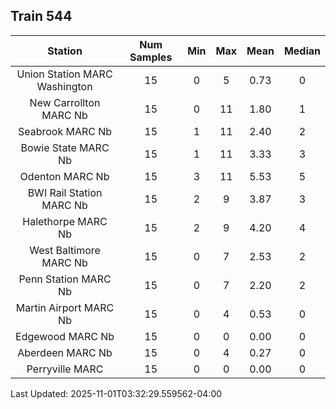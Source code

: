 ## Train 544

| Station | Num Samples | Min | Max | Mean | Median |
| :-----: | :---------: | :-: | :-: | :--: | :----: |
| Union Station MARC Washington | 15 | 0 | 5 | 0.73 | 0 |
| New Carrollton MARC Nb | 15 | 0 | 11 | 1.80 | 1 |
| Seabrook MARC Nb | 15 | 1 | 11 | 2.40 | 2 |
| Bowie State MARC Nb | 15 | 1 | 11 | 3.33 | 3 |
| Odenton MARC Nb | 15 | 3 | 11 | 5.53 | 5 |
| BWI Rail Station MARC Nb | 15 | 2 | 9 | 3.87 | 3 |
| Halethorpe MARC Nb | 15 | 2 | 9 | 4.20 | 4 |
| West Baltimore MARC Nb | 15 | 0 | 7 | 2.53 | 2 |
| Penn Station MARC Nb | 15 | 0 | 7 | 2.20 | 2 |
| Martin Airport MARC Nb | 15 | 0 | 4 | 0.53 | 0 |
| Edgewood MARC Nb | 15 | 0 | 0 | 0.00 | 0 |
| Aberdeen MARC Nb | 15 | 0 | 4 | 0.27 | 0 |
| Perryville MARC | 15 | 0 | 0 | 0.00 | 0 |


Last Updated: 2025-11-01T03:32:29.559562-04:00